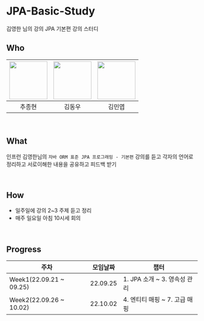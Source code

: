 # JPA-Basic-Study
김영한 님의 강의 JPA 기본편 강의 스터디

## Who

| [<img src="https://avatars.githubusercontent.com/jonghyunhub" width="100">](https://github.com/jonghyunhub) | [<img src="https://avatars.githubusercontent.com/wellbeing-dough" width="100">](https://github.com/wellbeing-dough) | [<img src="https://avatars.githubusercontent.com/alsduq1117" width="100">](https://github.com/alsduq1117) |
| :---------------------------------------------------------------------------------------------------: | :-----------------------------------------------------------------------------------------------------: | :-----------------------------------------------------------------------------------------------------: |
|                                                추종현                                                 |                                                 김동우                                                  |                                                김민엽                                                 

<br />

## What

인프런 김영한님의  `자바 ORM 표준 JPA 프로그래밍 - 기본편` 강의를 듣고 각자의 언어로 정리하고 서로이해한 내용을 공유하고 피드백 받기

<br />

## How

- 일주일에 강의 2~3 주제 듣고  정리
- 매주 일요일 아침 10시세 회의

<br />

## Progress

| 주차                      | 모임날짜     | 챕터                     |
|-------------------------|----------|------------------------|
| Week1(22.09.21 ~ 09.25) | 22.09.25 | 1. JPA 소개 ~  3. 영속성 관리 |
| Week2(22.09.26 ~ 10.02) | 22.10.02 | 4. 엔티티 매핑 ~ 7. 고급 매핑   |
